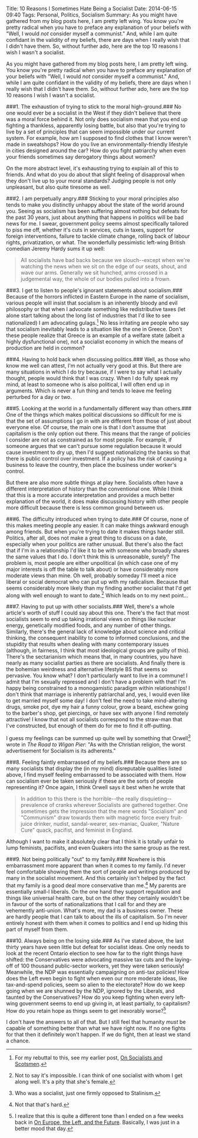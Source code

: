 Title: 10 Reasons I Sometimes Hate Being a Socialist
Date: 2014-06-15 09:40
Tags: Personal, Politics, Socialism
Summary: As you might have gathered from my blog posts here, I am pretty left wing. You know you're pretty radical when you have to preface any explanation of your beliefs with "Well, I would *not* consider myself a communist." And, while I am quite confidant in the validity of my beliefs, there are days when I really wish that I didn't have them. So, without further ado, here are the top 10 reasons I wish I wasn't a socialist.

As you might have gathered from my blog posts here, I am pretty left wing.
You know you're pretty radical when you have to preface any explanation of
your beliefs with "Well, I would *not* consider myself a communist."
And, while I am quite confidant in the validity of my beliefs, there are days
when I really wish that I didn't have them. So, without further ado, here
are the top 10 reasons I wish I wasn't a socialist.

###1. The exhaustion of trying to stick to the moral high-ground.###
No one would ever be a socialist in the West if they didn't believe that
there was a moral force behind it. Not only does socialism mean that you end
up fighting a thankless, apparently losing battle, but also that you're trying
to live by a set of principles that can seem impossible under our current
system. For example, how am I supposed to find clothes that I know weren't made
in sweatshops? How do you live an environmentally-friendly lifestyle in cities
designed around the car? How do you fight patriarchy when even your friends
sometimes say derogatory things about women?

On the more abstract level, it's exhausting trying to explain all of this to
friends. And what do you do about that slight feeling of disapproval when they
don't live up to your moral standards? Judging people is not only unpleasant,
but also quite tiresome as well.

###2. I am perpetually angry.###
Sticking to your moral principles also tends to make you distinctly unhappy
about the state of the world around you.
Seeing as socialism has been suffering almost nothing but defeats for the
past 30 years, just about anything that happens in politics will be bad news
for me. I swear, government policy seems almost specifically tailored to piss
me off, whether it's cuts in services, cuts in taxes, support for foreign
interventions, failure to tackle climate change, rolling back of labour rights,
privatization, or what. The wonderfully pessimistic left-wing British
comedian Jeremy Hardy sums it up well:

> All socialists have bad backs because we slouch--except when we're watching
> the news when we sit on the edge of our seats, shout, and wave our arms.
> Generally we sit hunched, arms crossed in a judgemental way, the whole of
> our bodies pulled into a frown.

###3. I get to listen to people's ignorant statements about socialism.###
Because of the horrors inflicted in Eastern Europe in the name of socialism,
various people will insist that socialism is an inherently bloody and evil
philosophy or that when I advocate something like redistributive taxes (let
alone start talking about the long list of industries that I'd like to
see nationalized) I am advocating
gulags.[^1] No less irritating are people who say that socialism inevitably
leads to a situation like the one in Greece. Don't these people realize that
Greece is an example of a welfare state (albeit a highly dysfunctional one),
not a socialist economy in which the means of production are held in common?

###4. Having to hold back when discussing politics.###
Well, as those who know me well can attest, I'm not actually very good at this.
But there are many situations in which I do try because, if I were to say what
I actually thought, people would think that I was crazy. When I do fully speak
my mind, at least to someone who is also political, I will often end up in
arguments. Which is never a fun thing and tends to leave me feeling perturbed
for a day or two.

###5. Looking  at the world in a fundamentally different way than others.###
One of the things which makes political discussions so difficult for me is that
the set of assumptions I go in with are different from those of just about
everyone else. Of course, the main one is that I don't assume that capitalism
is the only option out there. This means that the range of policies I consider
are not as constrained as for most people. For example, if someone argues
that we can't pursue some regulation because it would cause investment to dry
up, then I'd suggest nationalizing the banks so that there is public control
over investment. If a policy has the risk of causing a business to leave the
country, then place the business under worker's control.

But there are also more subtle things at play here. Socialists often have a
different interpretation of history than the conventional one. While I think
that this is a more accurate interpretation and provides a much better
explanation of the world, it does make discussing history with other people
more difficult because there is less common ground between us.

###6. The difficulty introduced when trying to date.###
Of course, none of this makes meeting people any easier. It can make things
awkward enough among friends. But when you're trying to date it makes things
harder still. Politics, after all, does not make a great thing to discuss on
a date, especially when your politics are rather unusual. But there's also the
fact that if I'm in a relationship I'd like it to be with someone who broadly
shares the same values that I do. I don't think this is unreasonable, surely?
The problem is, most people are either unpolitical (in which case one of my
major interests is off the table to talk about) or have considerably more
moderate views than mine. Oh well, probably someday I'll meet a nice liberal
or social democrat who can put up with my radicalism. Because that seems
considerably more likely than my finding another socialist that I'd get along
with well enough to want to date.[^2] Which leads on to my next point...

###7. Having to put up with other socialists.###
Well, there's a whole article's worth of stuff I could say about this one.
There's the fact that most socialists seem to end up taking irrational views
on things like nuclear energy, genetically modified foods, and any number
of other things. Similarly, there's the general lack of knowledge about
science and critical thinking, the consequent inability to come to informed
conclusions, and the stupidity that results when dealing with many contemporary
issues (although, in fairness, I think that most ideological groups are
guilty of this). There's the sectarianism which means that, in many countries,
you have nearly as many socialist parties as there are socialists. And finally
there is the bohemian weirdness and alternative lifestyle BS that seems so
pervasive. You know what? I don't particularly want to live in a commune! I
admit that I'm sexually repressed and I don't have a problem with that!
I'm happy being constrained to a monogamistic paradigm within relationships!
I don't think that marriage is inherently patriarchal and, yes, I would even
like to get married myself some day!
I don't feel the need to take mind-altering drugs, smoke pot, dye my hair a
funny colour, grow a beard, eschew going to the barber's shop, get piercings,
or have sex with anyone I find remotely attractive! I know that not all
socialists correspond to the straw-man that I've constructed, but enough of
them do for me to find it off-putting.

I guess my feelings can be summed up quite well by something that
Orwell[^3] wrote in *The Road to Wigan Pier*: "As with the
Christian religion, the worst advertisement for Socialism is its adherents."

###8. Feeling faintly embarrassed of my beliefs.###
Because there are so many socialists that display the (in my mind)
disreputable qualities listed above, I find myself feeling embarrassed to be
associated with them. How can socialism ever be taken seriously if these are
the sorts of people representing it? Once again, I think Orwell says it best
when he wrote that

> In addition to this there is the horrible--the really
> disquieting--prevalence of cranks wherever Socialists are gathered together.
> One sometimes gets the impression that the mere words "Socialism" and
> "Communism" draw towards them with magnetic force every fruit-juice drinker,
> nudist, sandal-wearer, sex-maniac, Quaker, "Nature Cure" quack, pacifist,
> and feminist in England.

Although I want to make it absolutely clear that I think it is totally unfair
to lump feminists, pacifists, and even Quakers into the same group as the rest.

###9. Not being politically "out" to my family.###
Nowhere is this embarrassment more apparent than when it comes to my family.
I'd never feel comfortable showing them the sort of people and writings
produced by many in the socialist movement. And this certainly isn't helped
by the fact that my family is a good deal more conservative than me.[^4]
My parents are essentially small-l liberals. On the one hand they support
regulation and things like universal health care, but on the other they
certainly wouldn't be in favour of the sorts of nationalizations that I call
for and they are vehemently anti-union. What's more, my dad is a business
owner. These are hardly people that I can talk to about the ills of capitalism.
So I'm never entirely honest with them when it comes to politics and I end
up hiding this part of myself from them.

###10. Always being on the losing side.###
As I've stated above, the last thirty years have seen little but defeat for
socialist ideas. One only needs to look at the recent Ontario election to see
how far to the right things have shifted: the Conservatives were advocating
massive tax cuts and the laying-off of 100 thousand public-sector workers, 
yet they were taken seriously! Meanwhile, the NDP was essentially campaigning on
anti-tax policies! How does the Left even begin to fight when even our more
moderate ideas, like tax-and-spend policies, seem so alien to the electorate?
How do we keep going when
we are shunned by the NDP, ignored by the Liberals, and taunted by the
Conservatives? How do you keep fighting when every left-wing government
seems to end up giving in, at least partially, to capitalism? How do you
retain hope as things seem to get inexorably worse?[^5]

I don't have the answers to all of that. But I still feel that humanity *must*
be capable of something better than what we have right now. If no one fights
for that then it definitely won't happen. If we do fight, then at least we
stand a chance.


[^1]: For my rebuttal to this, see my earlier post, [On Socialists and Scotsmen](|filename|../Politics/socialistsScotsmen.md). 

[^2]: Not to say it's impossible. I can think of one socialist with whom I get along well. It's a pity that she's female.

[^3]: Who was a socialist, just one firmly opposed to Stalinism.

[^4]: Not that that's hard.

[^5]: I realize that this is quite a different tone than I ended on a few weeks back in [On Europe, the Left, and the Future](|filename|../Politics/euroElections2014.md). Basically, I was just in a better mood that day.
